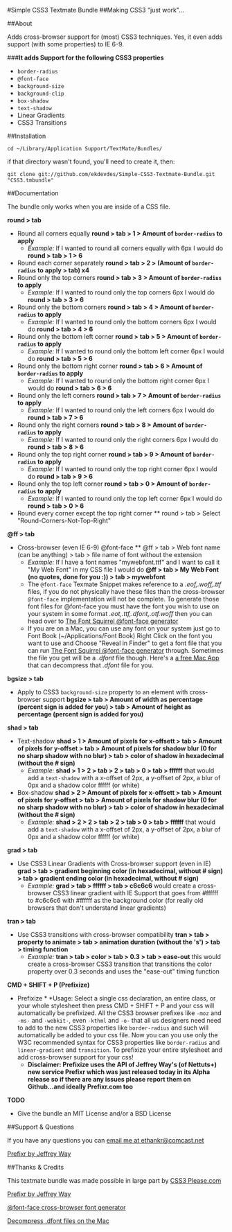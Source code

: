 #Simple CSS3 Textmate Bundle
##Making CSS3 "just work"...

##About

Adds cross-browser support for (most) CSS3 techniques. Yes, it even adds support (with some properties) to IE 6-9.

###**It adds Support for the following CSS3 properties**

*   `border-radius`
*   `@font-face`
*   `background-size`
*   `background-clip`
*   `box-shadow`
*   `text-shadow`
*   Linear Gradients
*   CSS3 Transitions

##Installation

`cd ~/Library/Application Support/TextMate/Bundles/`

if that directory wasn't found, you'll need to create it, then:

`git clone git://github.com/ekdevdes/Simple-CSS3-Textmate-Bundle.git "CSS3.tmbundle"`

##Documentation

The bundle only works when you are inside of a CSS file.

**round > tab**

*   Round all corners equally **round > tab > 1 > Amount of `border-radius` to apply**
	*   *Example:* If I wanted to round all corners equally with 6px I would do **round > tab > 1 > 6**
*   Round each corner separately **round > tab > 2 > (Amount of `border-radius` to apply > tab) x4**
*   Round only the top corners **round > tab > 3 > Amount of `border-radius` to apply**
	*   *Example:* If I wanted to round only the top corners 6px I would do **round > tab > 3 > 6**
*   Round only the bottom corners **round > tab > 4 > Amount of `border-radius` to apply**
	*   *Example:* If I wanted to round only the bottom corners 6px I would do **round > tab > 4 > 6**
*   Round only the bottom left corner **round > tab > 5 > Amount of `border-radius` to apply**
	*   *Example:* If I wanted to round only the bottom left corner 6px I would do **round > tab > 5 > 6**
*   Round only the bottom right corner **round > tab > 6 > Amount of `border-radius` to apply**
	*   *Example:* If I wanted to round only the bottom right corner 6px I would do **round > tab > 6 > 6**
*   Round only the left corners **round > tab > 7 > Amount of `border-radius` to apply**
	*   *Example:* If I wanted to round only the left corners 6px I would do **round > tab > 7 > 6**
*   Round only the right corners **round > tab > 8 > Amount of `border-radius` to apply**
	*   *Example:* If I wanted to round only the right corners 6px I would do **round > tab > 8 > 6**
*   Round only the top right corner **round > tab > 9 > Amount of `border-radius` to apply**
	*   *Example:* If I wanted to round only the top right corner 6px I would do **round > tab > 9 > 6**
*   Round only the top left corner **round > tab > 0 > Amount of `border-radius` to apply**
	*   *Example:* If I wanted to round only the top left corner 6px I would do **round > tab > 0 > 6**
*	Round every corner except the top right corner ** round > tab > Select "Round-Corners-Not-Top-Right"

**@ff > tab**

*	Cross-browser (even IE 6-9) @font-face ** @ff > tab > Web font name (can be anything) > tab > file name of font without the extension
	*	*Example:* If I have a font names "mywebfont.ttf" and I want to call it "My Web Font" in my CSS file I would do **@ff > tab > My Web Font (no quotes, done for you :)) > tab > mywebfont**
	*	The `@font-face` Texmate Snippet makes reference to a *.eof,.woff,.ttf* files, if you do not physically have these files than the cross-browser `@font-face` implementation will not be complete. To generate those font files for @font-face you must have the font you wish to use on your system in some format *.eot,.ttf,.dfont,.otf.woff* then you can head over to [The Font Squirrel @font-face generator](http://www.fontsquirrel.com/fontface/generator)
	*	If you are on a Mac, you can use any font on your system just go to Font Book (~/Applications/Font Book) Right Click on the font you want to use and Choose "Reveal in Finder" to get a font file that you can run [The Font Squirrel @font-face generator](http://www.fontsquirrel.com/fontface/generator) through. Sometimes the file you get will be a *.dfont* file though. Here's a [ a free Mac App ](http://peter.upfold.org.uk/projects/dfontsplitter) that can decompress that *.dfont* file for you. 
	
**bgsize > tab**

*	Apply to CSS3 `background-size` property to an element with cross-browser support **bgsize > tab > Amount of width as percentage (percent sign is added for you) > tab > Amount of height as percentage (percent sign is added for you)**

**shad > tab**

*	Text-shadow **shad > 1 > Amount of pixels for x-offsett > tab > Amount of pixels for y-offset > tab > Amount of pixels for shadow blur (0 for no sharp shadow with no blur) > tab > color of shadow in hexadecimal (without the # sign)**
	*	*Example:*  **shad > 1 > 2 > tab > 2 > tab > 0 > tab > ffffff** that would add a `text-shadow` with a x-offset of 2px, a y-offset of 2px, a blur of 0px and a shadow color ffffff (or white)	
*	Box-shadow **shad > 2 > Amount of pixels for x-offsett > tab > Amount of pixels for y-offset > tab > Amount of pixels for shadow blur (0 for no sharp shadow with no blur) > tab > color of shadow in hexadecimal (without the # sign)**
	*	*Example:*  **shad > 2 > 2 > tab > 2 > tab > 0 > tab > ffffff** that would add a `text-shadow` with a x-offset of 2px, a y-offset of 2px, a blur of 0px and a shadow color ffffff (or white)

**grad > tab**

*	Use CSS3 Linear Gradients with Cross-browser support (even in IE) **grad > tab > gradient beginning color (in hexadecimal, without # sign) > tab > gradient ending color (in hexadecimal, without # sign)**
	*	*Example:* **grad > tab > ffffff > tab > c6c6c6** would create a cross-browser CSS3 linear gradient with IE Support that goes from #ffffff to #c6c6c6 with #ffffff as the background color (for really old browsers that don't understand linear gradients)
	
**tran > tab**
*	Use CSS3 transitions with cross-browser compatibility **tran > tab > property to animate > tab > animation duration (without the 's') > tab > timing function**
	*	*Example:* **tran > tab > color > tab > 0.3 > tab > ease-out** this would create a cross-browser CSS3 transition that transitions the color property over 0.3 seconds and uses the "ease-out" timing function
	
**CMD + SHIFT + P    (Prefixize)**

* Prefixize *
	*Usage: Select a single css declaration, an entire class, or your whole stylesheet then press CMD + SHIFT + P  and your css will automatically be prefixized. All the CSS3 browser prefixes like `-moz` and `-ms-` and `-webkit-`, even `-kthml` and `-o-` that all us designers need need to add to the new CSS3 properties like `border-radius` and such will automatically be added to your css file. Now you can you use only the W3C recommended syntax for CSS3 properties like `border-radius` and `linear-gradient` and `transition`. To prefixize your entire stylesheet and add cross-browser support for your css!
	*   **Disclaimer: Prefixize uses the API of Jeffrey Way's (of Nettuts+) new service Prefixr which was just released today in its Alpha release so if there are any issues please report them on Github...and ideally Prefixr.com too**   
	
**TODO**

* Give the bundle an MIT License and/or a BSD License

##Support & Questions

If you have any questions you can [email me at ethankr@comcast.net](mailto:ethankr@comcast,net?subject=Simple-CSS4-Texmate-Bundle-Support)

[Prefixr by Jeffrey Way](http://prefixr.com)

##Thanks & Credits

This textmate bundle was made possible in large part by [CSS3 Please.com](http://css3please.com)

[Prefixr by Jeffrey Way](http://prefixr.com)

[@font-face cross-browser font generator](http://www.fontsquirrel.com/fontface/generator)

[Decompress .dfont files on the Mac](http://peter.upfold.org.uk/projects/dfontsplitter)